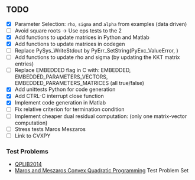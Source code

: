 ## TODO

-   [x] Parameter Selection: `rho`, `sigma` and `alpha` from examples (data driven)
-   [ ] Avoid square roots -> Use eps tests to the 2
-   [x] Add functions to update matrices in Python and Matlab
-   [x] Add functions to update matrices in codegen
-   [ ] Replace PySys_WriteStdout by PyErr_SetString(PyExc_ValueError, <message>)
-   [ ] Add functions to update rho and sigma (by updating the KKT matrix entries)
-   [ ] Replace EMBEDDED flag in C with:  EMBEDDED, EMBEDDED_PARAMETERS_VECTORS, EMBEDDED_PARAMETERS_MATRICES (all true/false)
-   [x] Add unittests Python for code generation
-   [x] Add CTRL-C interrupt close function
-   [x] Implement code generation in Matlab
-   [ ] Fix relative criterion for termination condition
-   [ ] Implement cheaper dual residual computation: (only one matrix-vector computation)
-   [ ] Stress tests Maros Meszaros
-   [ ] Link to CVXPY

### Test Problems

-   [QPLIB2014](http://www.lamsade.dauphine.fr/QPlib2014/doku.php)
-   [Maros and Meszaros Convex Quadratic Programming](https://github.com/YimingYAN/QP-Test-Problems) Test Problem Set
